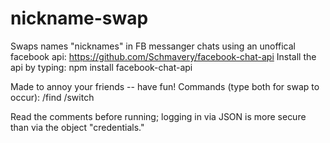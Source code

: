 # nickname-swap
Swaps names "nicknames" in FB messanger chats using an unoffical facebook api: https://github.com/Schmavery/facebook-chat-api
Install the api by typing: npm install facebook-chat-api

Made to annoy your friends -- have fun!
Commands (type both for swap to occur):
/find 
/switch

Read the comments before running; logging in via JSON is more secure than via the object "credentials."


